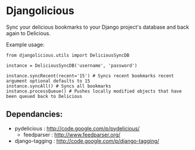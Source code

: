 # Djangolicious

Sync your delicious bookmarks to your Django project's database and back again to Delicious.

Example usage:

    from djangolicious.utils import DeliciousSyncDB

    instance = DeliciousSyncDB('username', 'password')

    instance.syncRecent(recent='15') # Syncs recent bookmarks recent argument optional defaults to 15
    instance.syncAll() # Syncs all bookmarks
    instance.processQueue() # Pushes locally modified objects that have been queued back to Delicious

## Dependancies:

* pydelicious : http://code.google.com/p/pydelicious/
    * feedparser : http://www.feedparser.org/   
* django-tagging : http://code.google.com/p/django-tagging/

